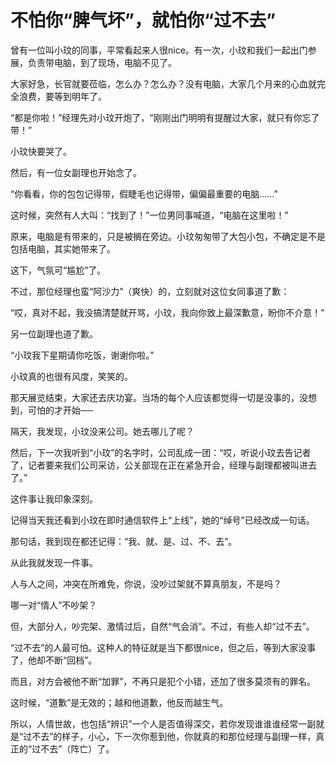 # 不怕你“脾气坏”，就怕你“过不去”

曾有一位叫小玟的同事，平常看起来人很nice。有一次，小玟和我们一起出门参展，负责带电脑，到了现场，电脑不见了。 

大家好急，长官就要莅临，怎么办？怎么办？没有电脑，大家几个月来的心血就完全浪费，要等到明年了。 

“都是你啦！”经理先对小玟开炮了，“刚刚出门明明有提醒过大家，就只有你忘了带！” 

小玟快要哭了。 

然后，有一位女副理也开始念了。 

“你看看，你的包包记得带，假睫毛也记得带，偏偏最重要的电脑……” 

这时候，突然有人大叫：“找到了！”一位男同事喊道，“电脑在这里啦！” 

原来，电脑是有带来的，只是被搁在旁边。小玟匆匆带了大包小包，不确定是不是包括电脑，其实她带来了。 

这下，气氛可“尴尬”了。 

不过，那位经理也蛮“阿沙力”（爽快）的，立刻就对这位女同事道了歉： 

“哎，真对不起，我没搞清楚就开骂，小玟，我向你致上最深歉意，盼你不介意！” 

另一位副理也道了歉。 

“小玟我下星期请你吃饭，谢谢你啦。” 

小玟真的也很有风度，笑笑的。 

那天展览结束，大家还去庆功宴。当场的每个人应该都觉得一切是没事的，没想到，可怕的才开始── 

隔天，我发现，小玟没来公司。她去哪儿了呢？ 

然后，下一次我听到“小玟”的名字时，公司乱成一团：“哎，听说小玟去告记者了，记者要来我们公司采访，公关部现在正在紧急开会，经理与副理都被叫进去了。” 

这件事让我印象深刻。 

记得当天我还看到小玟在即时通信软件上“上线”，她的“绰号”已经改成一句话。 

那句话，我到现在都还记得：“我、就、是、过、不、去”。 

从此我就发现一件事。 

人与人之间，冲突在所难免，你说，没吵过架就不算真朋友，不是吗？ 

哪一对“情人”不吵架？ 

但，大部分人，吵完架、激情过后，自然“气会消”。不过，有些人却“过不去”。 

“过不去”的人最可怕。这种人的特征就是当下都很nice，但之后，等到大家没事了，他却不断“回档”。 

而且，对方会被他不断“加罪”，不再只是犯个小错，还加了很多莫须有的罪名。 

这时候，“道歉”是无效的；越和他道歉，他反而越生气。 

所以，人情世故，也包括“辨识”一个人是否值得深交，若你发现谁谁谁经常一副就是“过不去”的样子，小心，下一次你惹到他，你就真的和那位经理与副理一样，真正的“过不去”（阵亡）了。